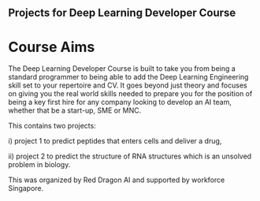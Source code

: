 ## Projects for Deep Learning Developer Course
# Course Aims
 
The Deep Learning Developer Course is built to take you from being a standard programmer to being able to add the Deep Learning Engineering skill set to your repertoire and CV. It goes beyond just theory and focuses on giving you the real world skills needed to prepare you for the position of being a key first hire for any company looking to develop an AI team, whether that be a start-up, SME or MNC. 

This contains two projects: 

i) project 1 to predict peptides that enters cells and deliver a drug, 

ii) project 2 to predict the structure of RNA structures which is an unsolved problem in biology. 

This was organized by Red Dragon AI and supported by workforce Singapore. 
